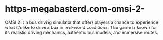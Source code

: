 # https-megabasterd.com-omsi-2-
OMSI 2 is a bus driving simulator that offers players a chance to experience what it’s like to drive a bus in real-world conditions. This game is known for its realistic driving mechanics, authentic bus models, and immersive routes.
